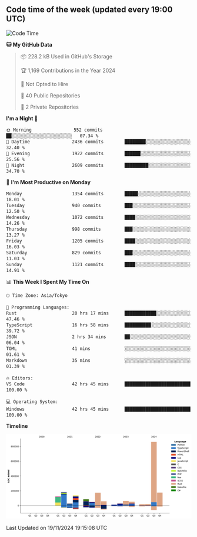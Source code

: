 ## Code time of the week (updated every 19:00 UTC)

<!--START_SECTION:waka-->
![Code Time](http://img.shields.io/badge/Code%20Time-3%2C975%20hrs%2020%20mins-blue)

**🐱 My GitHub Data** 

> 📦 228.2 kB Used in GitHub's Storage 
 > 
> 🏆 1,169 Contributions in the Year 2024
 > 
> 🚫 Not Opted to Hire
 > 
> 📜 40 Public Repositories 
 > 
> 🔑 2 Private Repositories 
 > 
**I'm a Night 🦉** 

```text
🌞 Morning                552 commits         ██░░░░░░░░░░░░░░░░░░░░░░░   07.34 % 
🌆 Daytime                2436 commits        ████████░░░░░░░░░░░░░░░░░   32.40 % 
🌃 Evening                1922 commits        ██████░░░░░░░░░░░░░░░░░░░   25.56 % 
🌙 Night                  2609 commits        █████████░░░░░░░░░░░░░░░░   34.70 % 
```
📅 **I'm Most Productive on Monday** 

```text
Monday                   1354 commits        █████░░░░░░░░░░░░░░░░░░░░   18.01 % 
Tuesday                  940 commits         ███░░░░░░░░░░░░░░░░░░░░░░   12.50 % 
Wednesday                1072 commits        ████░░░░░░░░░░░░░░░░░░░░░   14.26 % 
Thursday                 998 commits         ███░░░░░░░░░░░░░░░░░░░░░░   13.27 % 
Friday                   1205 commits        ████░░░░░░░░░░░░░░░░░░░░░   16.03 % 
Saturday                 829 commits         ███░░░░░░░░░░░░░░░░░░░░░░   11.03 % 
Sunday                   1121 commits        ████░░░░░░░░░░░░░░░░░░░░░   14.91 % 
```


📊 **This Week I Spent My Time On** 

```text
🕑︎ Time Zone: Asia/Tokyo

💬 Programming Languages: 
Rust                     20 hrs 17 mins      ████████████░░░░░░░░░░░░░   47.46 % 
TypeScript               16 hrs 58 mins      ██████████░░░░░░░░░░░░░░░   39.72 % 
JSON                     2 hrs 34 mins       ██░░░░░░░░░░░░░░░░░░░░░░░   06.04 % 
TOML                     41 mins             ░░░░░░░░░░░░░░░░░░░░░░░░░   01.61 % 
Markdown                 35 mins             ░░░░░░░░░░░░░░░░░░░░░░░░░   01.39 % 

🔥 Editors: 
VS Code                  42 hrs 45 mins      █████████████████████████   100.00 % 

💻 Operating System: 
Windows                  42 hrs 45 mins      █████████████████████████   100.00 % 
```

**Timeline**

![Lines of Code chart](https://raw.githubusercontent.com/SARDONYX-sard/SARDONYX-sard/main/assets/bar_graph.png)


 Last Updated on 19/11/2024 19:15:08 UTC
<!--END_SECTION:waka-->